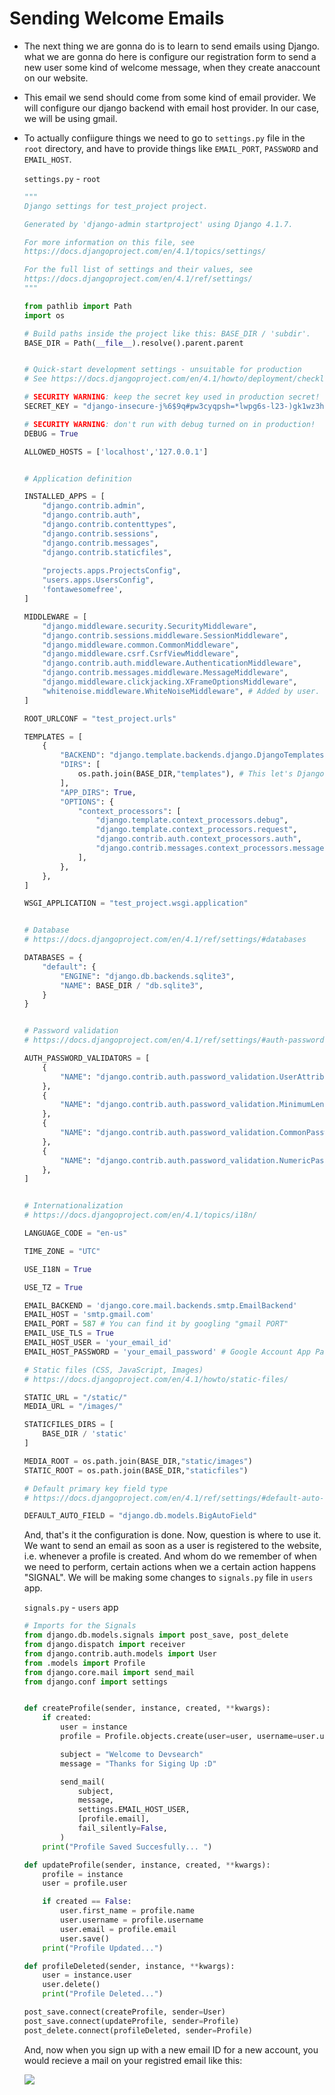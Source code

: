 <p align="justify">

# Sending Welcome Emails

- The next thing we are gonna do is to learn to send emails using Django. what we are gonna do here is configure our registration form to send a new user some kind of welcome message, when they create anaccount on our website.
- This email we send should come from some kind of email provider. We will configure our django backend with email host provider. In our case, we will be using gmail.
- To actually confiigure things we need to go to `settings.py` file in the `root` directory, and have to provide things like `EMAIL_PORT`, `PASSWORD` and `EMAIL_HOST`.

    `settings.py` - `root`

    ```python
    """
    Django settings for test_project project.

    Generated by 'django-admin startproject' using Django 4.1.7.

    For more information on this file, see
    https://docs.djangoproject.com/en/4.1/topics/settings/

    For the full list of settings and their values, see
    https://docs.djangoproject.com/en/4.1/ref/settings/
    """

    from pathlib import Path
    import os

    # Build paths inside the project like this: BASE_DIR / 'subdir'.
    BASE_DIR = Path(__file__).resolve().parent.parent


    # Quick-start development settings - unsuitable for production
    # See https://docs.djangoproject.com/en/4.1/howto/deployment/checklist/

    # SECURITY WARNING: keep the secret key used in production secret!
    SECRET_KEY = "django-insecure-j%6$9q#pw3cyqpsh=*lwpg6s-l23-)gk1wz3h-hbyk!muaivr_"

    # SECURITY WARNING: don't run with debug turned on in production!
    DEBUG = True

    ALLOWED_HOSTS = ['localhost','127.0.0.1']


    # Application definition

    INSTALLED_APPS = [
        "django.contrib.admin",
        "django.contrib.auth",
        "django.contrib.contenttypes",
        "django.contrib.sessions",
        "django.contrib.messages",
        "django.contrib.staticfiles",
        
        "projects.apps.ProjectsConfig",
        "users.apps.UsersConfig",
        'fontawesomefree',
    ]

    MIDDLEWARE = [
        "django.middleware.security.SecurityMiddleware",
        "django.contrib.sessions.middleware.SessionMiddleware",
        "django.middleware.common.CommonMiddleware",
        "django.middleware.csrf.CsrfViewMiddleware",
        "django.contrib.auth.middleware.AuthenticationMiddleware",
        "django.contrib.messages.middleware.MessageMiddleware",
        "django.middleware.clickjacking.XFrameOptionsMiddleware",
        "whitenoise.middleware.WhiteNoiseMiddleware", # Added by user.
    ]

    ROOT_URLCONF = "test_project.urls"

    TEMPLATES = [
        {
            "BACKEND": "django.template.backends.django.DjangoTemplates",
            "DIRS": [
                os.path.join(BASE_DIR,"templates"), # This let's Django know where our templates are.
            ],
            "APP_DIRS": True,
            "OPTIONS": {
                "context_processors": [
                    "django.template.context_processors.debug",
                    "django.template.context_processors.request",
                    "django.contrib.auth.context_processors.auth",
                    "django.contrib.messages.context_processors.messages",
                ],
            },
        },
    ]

    WSGI_APPLICATION = "test_project.wsgi.application"


    # Database
    # https://docs.djangoproject.com/en/4.1/ref/settings/#databases

    DATABASES = {
        "default": {
            "ENGINE": "django.db.backends.sqlite3",
            "NAME": BASE_DIR / "db.sqlite3",
        }
    }


    # Password validation
    # https://docs.djangoproject.com/en/4.1/ref/settings/#auth-password-validators

    AUTH_PASSWORD_VALIDATORS = [
        {
            "NAME": "django.contrib.auth.password_validation.UserAttributeSimilarityValidator",
        },
        {
            "NAME": "django.contrib.auth.password_validation.MinimumLengthValidator",
        },
        {
            "NAME": "django.contrib.auth.password_validation.CommonPasswordValidator",
        },
        {
            "NAME": "django.contrib.auth.password_validation.NumericPasswordValidator",
        },
    ]


    # Internationalization
    # https://docs.djangoproject.com/en/4.1/topics/i18n/

    LANGUAGE_CODE = "en-us"

    TIME_ZONE = "UTC"

    USE_I18N = True

    USE_TZ = True

    EMAIL_BACKEND = 'django.core.mail.backends.smtp.EmailBackend'
    EMAIL_HOST = 'smtp.gmail.com'
    EMAIL_PORT = 587 # You can find it by googling "gmail PORT"
    EMAIL_USE_TLS = True
    EMAIL_HOST_USER = 'your_email_id'
    EMAIL_HOST_PASSWORD = 'your_email_password' # Google Account App Password via 2-factor authentication

    # Static files (CSS, JavaScript, Images)
    # https://docs.djangoproject.com/en/4.1/howto/static-files/

    STATIC_URL = "/static/"
    MEDIA_URL = "/images/"

    STATICFILES_DIRS = [
        BASE_DIR / 'static'
    ]

    MEDIA_ROOT = os.path.join(BASE_DIR,"static/images")
    STATIC_ROOT = os.path.join(BASE_DIR,"staticfiles")

    # Default primary key field type
    # https://docs.djangoproject.com/en/4.1/ref/settings/#default-auto-field

    DEFAULT_AUTO_FIELD = "django.db.models.BigAutoField"
    ```

    And, that's it the configuration is done. Now, question is where to use it. We want to send an email as soon as a user is registered to the website, i.e. whenever a profile is created. And whom do we remember of when we need to perform, certain actions when we a certain action happens "SIGNAL". We will be making some changes to `signals.py` file in `users` app.

    `signals.py` - `users` app

    ```python
    # Imports for the Signals
    from django.db.models.signals import post_save, post_delete
    from django.dispatch import receiver
    from django.contrib.auth.models import User
    from .models import Profile
    from django.core.mail import send_mail
    from django.conf import settings


    def createProfile(sender, instance, created, **kwargs):
        if created:
            user = instance
            profile = Profile.objects.create(user=user, username=user.username, email=user.email, name=user.first_name)

            subject = "Welcome to Devsearch"
            message = "Thanks for Siging Up :D"

            send_mail(
                subject,
                message,
                settings.EMAIL_HOST_USER,
                [profile.email],
                fail_silently=False,
            )
        print("Profile Saved Succesfully... ")

    def updateProfile(sender, instance, created, **kwargs):
        profile = instance
        user = profile.user

        if created == False:
            user.first_name = profile.name
            user.username = profile.username
            user.email = profile.email
            user.save()
        print("Profile Updated...")

    def profileDeleted(sender, instance, **kwargs):
        user = instance.user
        user.delete()
        print("Profile Deleted...")

    post_save.connect(createProfile, sender=User)
    post_save.connect(updateProfile, sender=Profile)
    post_delete.connect(profileDeleted, sender=Profile)
    ```

    And, now when you sign up with a new email ID for a new account, you would recieve a mail on your registred email like this:

    ![](/imgs/Screenshot%202023-09-19%20at%203.10.55%20PM.png)



</p>